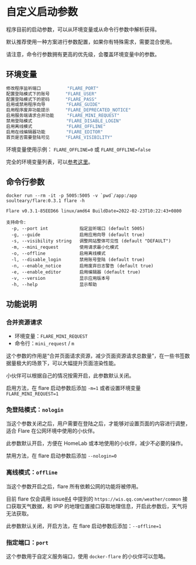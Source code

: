 # 自定义启动参数

程序目前的启动参数，可以从环境变量或从命令行参数中解析获得。

默认推荐使用一种方案进行参数配置，如果你有特殊需求，需要混合使用。

请注意，命令行参数拥有更高的优先级，会覆盖环境变量中的参数。


## 环境变量

```bash
修改程序监听端口          "FLARE_PORT"
配置登陆模式下的账号      "FLARE_USER"
配置登陆模式下的密码      "FLARE_PASS"
启用或禁用程序向导        "FLARE_GUIDE"
启用程序废弃功能提示      "FLARE_DEPRECATED_NOTICE"
启用服务端请求合并功能     "FLARE_MINI_REQUEST"
禁用登陆模式             "FLARE_DISABLE_LOGIN"
启用离线模式             "FLARE_OFFLINE"
启用在线编辑器功能        "FLARE_EDITOR"
首页是否需要登陆可见      "FLARE_VISIBILITY"
```

环境变量使用示例： `FLARE_OFFLINE=0` 或 `FLARE_OFFLINE=false`

完全的环境变量列表，可以[参考这里](https://github.com/soulteary/flare/blob/main/model/cmd.go)。


## 命令行参数

```
docker run --rm -it -p 5005:5005 -v `pwd`/app:/app soulteary/flare:0.3.1 flare -h

Flare v0.3.1-85EED66 linux/amd64 BuildDate=2022-02-23T10:22:43+0800

支持命令:
  -p, --port int            指定监听端口 (default 5005)
  -g, --guide               启用应用向导 (default true)
  -s, --visibility string   调整网站整体可见性 (default "DEFAULT")
  -m, --mini_request        使用请求最小化模式
  -o, --offline             启用离线模式
  -l, --disable_login       禁用账号登陆 (default true)
  -n, --enable_notice       启用废弃日志警告 (default true)
  -e, --enable_editor       启用编辑器 (default true)
  -v, --version             显示应用版本号
  -h, --help                显示帮助
```

## 功能说明

### 合并资源请求

- 环境变量：`FLARE_MINI_REQUEST`
- 命令行：`mini_request` / `m`

这个参数的作用是“合并页面请求资源，减少页面资源请求总数量”，在一些书签数据量极大的场景下，可以大幅提升页面渲染性能。

小伙伴可以根据自己的情况按需开启，此参数默认关闭。

启用方法，在 flare 启动参数后添加 `-m=1` 或者设置环境变量 `FLARE_MINI_REQUEST=1`
### 免登陆模式：`nologin`

当这个参数关闭之后，用户需要在登陆之后，才能够对设置页面的内容进行调整，适合 Flare 在公网环境中使用的小伙伴。

此参数默认开启，方便在 HomeLab 或本地使用的小伙伴，减少不必要的操作。

禁用方法，在 flare 启动参数后添加 `--nologin=0`

### 离线模式：`offline`

当这个参数开启之后，flare 所有依赖公网的功能将被停用。

目前 flare 仅会调用 issue[#4](https://github.com/soulteary/docker-flare/issues/4) 中提到的 `https://wis.qq.com/weather/common` 接口获取天气数据，和 IPIP 的地理位置接口获取地理信息，开启此参数后，天气将无法获取。

此参数默认关闭，开启方法，在 flare 启动参数后添加：`--offline=1`

### 指定端口：`port`

这个参数用于自定义服务端口，使用 `docker-flare` 的小伙伴可以忽略。
